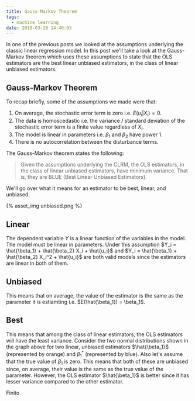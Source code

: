 ```yaml
---
title: Gauss-Markov Theorem
tags:
  - machine learning
date: 2019-03-28 14:40:03
---
```



In one of the previous posts we looked at the assumptions underlying the classic linear regression model. In this post we'll take a look at the Gauss-Markov theorem which uses these assumptions to state that the OLS estimators are the best linear unbiased estimators, in the class of linear unbiased estimators. 

## Gauss-Markov Theorem

To recap briefly, some of the assumptions we made were that:

1. On average, the stochastic error term is zero i.e. $E(u_i | X_i) = 0$. 
2. The data is homoscedastic i.e. the variance / standard deviation of the stochastic error term is a finite value regardless of $X_i$. 
3. The model is linear in parameters i.e. $\beta_1$ and $\beta_2$ have power 1. 
4. There is no autocorrelation between the disturbance terms.  

The Gauss-Markov theorem states the following: 

> Given the assumptions underlying the CLRM, the OLS estimators, in the class of linear unbiased estimators, have minimum variance. That is, they are BLUE (Best Linear Unbiased Estimators).  

We'll go over what it means for an estimator to be best, linear, and unbiased.  

{% asset_img unbiased.png %}

## Linear  

The dependent variable $Y$ is a linear function of the variables in the model. The model must be linear in parameters. Under this assumption $Y_i = \hat{\beta_1} + \hat{\beta_2} X_i + \hat{u_i}$ and $Y_i = \hat{\beta_1} + \hat{\beta_2} X_i^2 + \hat{u_i}$ are both valid models since the estimators are linear in both of them. 

## Unbiased 

This means that on average, the value of the estimator is the same as the parameter it is estiamting i.e. $E(\hat{\beta_1}) = \beta_1$.

## Best 

This means that among the class of linear estimators, the OLS estimators will have the least variance. Consider the two normal distributions shown in the graph above for two linear, unbiased estimators $\hat{\beta_1}$ (represented by orange) and $\beta_1^*$ (represented by blue). Also let's assume that the true value of $\beta_1$ is zero. This means that both of these are unbiased since, on average, their value is the same as the true value of the parameter. However, the OLS estimator $\hat{\beta_1}$ is better since it has lesser variance compared to the other estimator. 

Finito.
